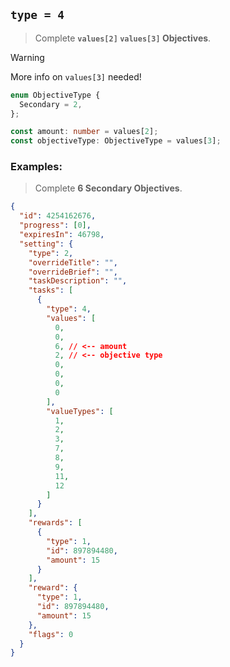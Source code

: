 ## `type = 4`

> Complete **`values[2]` `values[3]` Objectives**.

> [!WARNING]
> More info on `values[3]` needed!

```ts
enum ObjectiveType {
  Secondary = 2,
};

const amount: number = values[2];
const objectiveType: ObjectiveType = values[3];
```

### Examples:

> Complete **6 Secondary Objectives**.
```json
{
  "id": 4254162676,
  "progress": [0],
  "expiresIn": 46798,
  "setting": {
    "type": 2,
    "overrideTitle": "",
    "overrideBrief": "",
    "taskDescription": "",
    "tasks": [
      {
        "type": 4,
        "values": [
          0,
          0,
          6, // <-- amount
          2, // <-- objective type
          0,
          0,
          0,
          0
        ],
        "valueTypes": [
          1,
          2,
          3,
          7,
          8,
          9,
          11,
          12
        ]
      }
    ],
    "rewards": [
      {
        "type": 1,
        "id": 897894480,
        "amount": 15
      }
    ],
    "reward": {
      "type": 1,
      "id": 897894480,
      "amount": 15
    },
    "flags": 0
  }
}
```